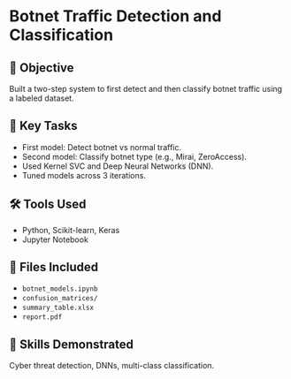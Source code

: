 # Botnet Traffic Detection and Classification

## 📌 Objective
Built a two-step system to first detect and then classify botnet traffic using a labeled dataset.

## 🔧 Key Tasks
- First model: Detect botnet vs normal traffic.
- Second model: Classify botnet type (e.g., Mirai, ZeroAccess).
- Used Kernel SVC and Deep Neural Networks (DNN).
- Tuned models across 3 iterations.

## 🛠️ Tools Used
- Python, Scikit-learn, Keras  
- Jupyter Notebook

## 📁 Files Included
- `botnet_models.ipynb`  
- `confusion_matrices/`  
- `summary_table.xlsx`  
- `report.pdf`

## 🔐 Skills Demonstrated
Cyber threat detection, DNNs, multi-class classification.
